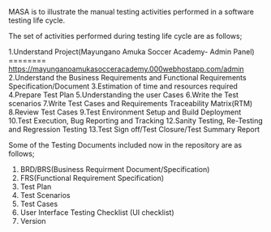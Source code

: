 MASA is to illustrate the manual testing activities performed in a software testing life cycle.

The set of activities performed during testing life cycle are as follows;

1.Understand Project(Mayungano Amuka Soccer Academy- Admin Panel) ======== https://mayunganoamukasocceracademy.000webhostapp.com/admin
2.Understand the Business Requirements and Functional Requirements Specification/Document
3.Estimation of time and resources required
4.Prepare Test Plan
5.Understanding the user Cases
6.Write the Test scenarios
7.Write Test Cases and Requirements Traceability Matrix(RTM)
8.Review Test Cases
9.Test Environment Setup and Build Deployment
10.Test Execution, Bug Reporting and Tracking
12.Sanity Testing, Re-Testing and Regression Testing
13.Test Sign off/Test Closure/Test Summary Report

Some of the Testing Documents included now in the repository are as follows;

1) BRD/BRS(Business Requirment Document/Specification)
2) FRS(Functional Requirement Specification)
3) Test Plan
4) Test Scenarios
5) Test Cases
6) User Interface Testing Checklist (UI checklist)
7) Version
